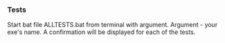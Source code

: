 ### Tests
Start bat file ALLTESTS.bat from terminal with argument. Argument - your exe's name.
A confirmation will be displayed for each of the tests.
